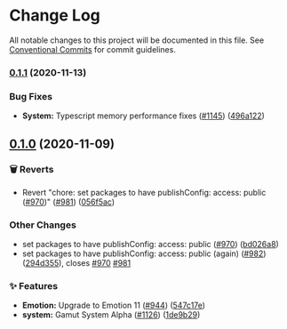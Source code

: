 # Change Log

All notable changes to this project will be documented in this file.
See [Conventional Commits](https://conventionalcommits.org) for commit guidelines.

### [0.1.1](https://github.com/Codecademy/client-modules/compare/@codecademy/gamut-system@0.1.0...@codecademy/gamut-system@0.1.1) (2020-11-13)


### Bug Fixes

* **System:** Typescript memory performance fixes ([#1145](https://github.com/Codecademy/client-modules/issues/1145)) ([496a122](https://github.com/Codecademy/client-modules/commit/496a122602d5fede07b4cc551666c338e9a25b10))



## [0.1.0](https://github.com/Codecademy/client-modules/compare/bd026a85193dbd077d0ee8661df996d105cf709c...@codecademy/gamut-system@0.1.0) (2020-11-09)


### 🗑 Reverts

* Revert "chore: set packages to have publishConfig: access: public ([#970](https://github.com/Codecademy/client-modules/issues/970))" ([#981](https://github.com/Codecademy/client-modules/issues/981)) ([056f5ac](https://github.com/Codecademy/client-modules/commit/056f5ac0df91493c2535274ec043d6e4335d71d8))


### Other Changes

* set packages to have publishConfig: access: public ([#970](https://github.com/Codecademy/client-modules/issues/970)) ([bd026a8](https://github.com/Codecademy/client-modules/commit/bd026a85193dbd077d0ee8661df996d105cf709c))
* set packages to have publishConfig: access: public (again) ([#982](https://github.com/Codecademy/client-modules/issues/982)) ([294d355](https://github.com/Codecademy/client-modules/commit/294d355f353dc307a400679ce849dd7b2388d95d)), closes [#970](https://github.com/Codecademy/client-modules/issues/970) [#981](https://github.com/Codecademy/client-modules/issues/981)


### ✨ Features

* **Emotion:** Upgrade to Emotion 11 ([#944](https://github.com/Codecademy/client-modules/issues/944)) ([547c17e](https://github.com/Codecademy/client-modules/commit/547c17e22c6e5d6f9074c2e7c63c73968da4bab2))
* **system:** Gamut System Alpha ([#1126](https://github.com/Codecademy/client-modules/issues/1126)) ([1de9b29](https://github.com/Codecademy/client-modules/commit/1de9b299847fb9f95cd18f84516b64cc53e8946c))
